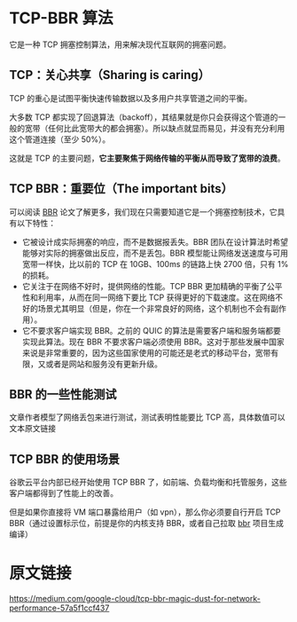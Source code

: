 # TCP-BBR 算法

它是一种 TCP 拥塞控制算法，用来解决现代互联网的拥塞问题。

## TCP：关心共享（Sharing is caring）

TCP 的重心是试图平衡快速传输数据以及多用户共享管道之间的平衡。

大多数 TCP 都实现了回退算法（backoff），其结果就是你只会获得这个管道的一般的宽带（任何比此宽带大的都会拥塞）。所以缺点就显而易见，并没有充分利用这个管道连接（至少 50%）。

这就是 TCP 的主要问题，**它主要聚焦于网络传输的平衡从而导致了宽带的浪费**。

## TCP BBR：重要位（The important bits）

可以阅读 [BBR](https://queue.acm.org/detail.cfm?id=3022184) 论文了解更多，我们现在只需要知道它是一个拥塞控制技术，它具有以下特性：

- 它被设计成实际拥塞的响应，而不是数据报丢失。BBR 团队在设计算法时希望能够对实际的拥塞做出反应，而不是丢包。BBR 模型能让网络发送速度与可用宽带一样快，比以前的 TCP 在 10GB、100ms 的链路上快 2700 倍，只有 1% 的损耗。
- 它关注于在网络不好时，提供网络的性能。TCP BBR 更加精确的平衡了公平性和利用率，从而在同一网络下要比 TCP 获得更好的下载速度。这在网络不好的场景尤其明显（但是，你在一个非常良好的网络，这个机制也不会有副作用）。
- 它不要求客户端实现 BBR。之前的 QUIC 的算法是需要客户端和服务端都要实现此算法。现在 BBR 不要求客户端必须使用 BBR。这对于那些发展中国家来说是非常重要的，因为这些国家使用的可能还是老式的移动平台，宽带有限，又或者是网站和服务没有更新升级。

## BBR 的一些性能测试

文章作者模型了网络丢包来进行测试，测试表明性能要比 TCP 高，具体数值可以文本原文链接

## TCP BBR 的使用场景

谷歌云平台内部已经开始使用 TCP BBR 了，如前端、负载均衡和托管服务，这些客户端都得到了性能上的改善。

但是如果你直接将 VM 端口暴露给用户（如 vpn），那么你必须要自行开启 TCP BBR（通过设置标示位，前提是你的内核支持 BBR，或者自己拉取 [bbr](https://github.com/google/bbr/blob/master/Documentation/bbr-quick-start.md) 项目生成编译）

# 原文链接

https://medium.com/google-cloud/tcp-bbr-magic-dust-for-network-performance-57a5f1ccf437